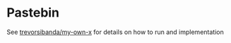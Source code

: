 # Pastebin

See [trevorsibanda/my-own-x](https://github.com/trevorsibanda/my-own-x) for details on how to run and implementation
